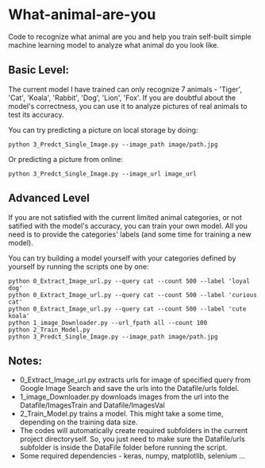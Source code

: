 # What-animal-are-you

Code to recognize what animal are you and help you train self-built simple machine learning model to analyze what animal do you look like.

## Basic Level:
The current model I have trained can only recognize 7 animals - 'Tiger', 'Cat', 'Koala', 'Rabbit', 'Dog', 'Lion', 'Fox'.
If you are doubtful about the model's correctness, you can use it to analyze pictures of real animals to test its accuracy.

You can try predicting a picture on local storage by doing:
```
python 3_Predct_Single_Image.py --image_path image/path.jpg
```

Or predicting a picture from online:
```
python 3_Predct_Single_Image.py --image_url image_url
```

## Advanced Level
If you are not satisfied with the current limited animal categories, or not satified with the model's accuracy, you can train your own model. All you need is to provide the categories' labels (and some time for training a new model).

You can try building a model yourself with your categories defined by yourself by running the scripts one by one:
```
python 0_Extract_Image_url.py --query cat --count 500 --label 'loyal dog' 
python 0_Extract_Image_url.py --query cat --count 500 --label 'curious cat'
python 0_Extract_Image_url.py --query cat --count 500 --label 'cute koala'
python 1_image_Downloader.py --url_fpath all --count 100
python 2_Train_Model.py
python 3_Predct_Single_Image.py --image_path image/path.jpg
```

## Notes:
  - 0_Extract_Image_url.py extracts urls for image of specified query from Google Image Search and save the urls into the Datafile/urls foldel.
  - 1_image_Downloader.py downloads images from the url into the Datafile/ImagesTrain and Datafile/ImagesVal
  - 2_Train_Model.py trains a model. This might take a some time, depending on the training data size.
  - The codes will automatically create required subfolders in the current project directoryself. So, you just need to make sure the Datafile/urls subfolder is inside the DataFile folder before running the script.
  - Some required dependencies - keras, numpy, matplotlib, selenium ...
